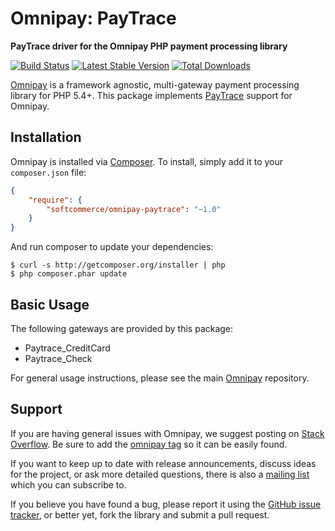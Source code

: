 # Omnipay: PayTrace

**PayTrace driver for the Omnipay PHP payment processing library**

[![Build Status](https://travis-ci.org/iddqdidkfa/omnipay-paytrace.png?branch=master)](https://travis-ci.org/iddqdidkfa/omnipay-paytrace)
[![Latest Stable Version](https://poser.pugx.org/softcommerce/omnipay-paytrace/version.png)](https://packagist.org/packages/softcommerce/omnipay-paytrace)
[![Total Downloads](https://poser.pugx.org/softcommerce/omnipay-paytrace/d/total.png)](https://packagist.org/packages/softcommerce/omnipay-paytrace)

[Omnipay](https://github.com/thephpleague/omnipay) is a framework agnostic, multi-gateway payment
processing library for PHP 5.4+. This package implements [PayTrace](https://www.paytrace.net) support for Omnipay.

## Installation

Omnipay is installed via [Composer](http://getcomposer.org/). To install, simply add it
to your `composer.json` file:

```json
{
    "require": {
        "softcommerce/omnipay-paytrace": "~1.0"
    }
}
```

And run composer to update your dependencies:

    $ curl -s http://getcomposer.org/installer | php
    $ php composer.phar update

## Basic Usage

The following gateways are provided by this package:

* Paytrace_CreditCard
* Paytrace_Check

For general usage instructions, please see the main [Omnipay](https://github.com/thephpleague/omnipay)
repository.

## Support

If you are having general issues with Omnipay, we suggest posting on
[Stack Overflow](http://stackoverflow.com/). Be sure to add the
[omnipay tag](http://stackoverflow.com/questions/tagged/omnipay) so it can be easily found.

If you want to keep up to date with release announcements, discuss ideas for the project,
or ask more detailed questions, there is also a [mailing list](https://groups.google.com/forum/#!forum/omnipay) which
you can subscribe to.

If you believe you have found a bug, please report it using the [GitHub issue tracker](https://github.com/iddqdidkfa/omnipay-paytrace/issues),
or better yet, fork the library and submit a pull request.